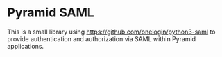 # Pyramid SAML

This is a small library using https://github.com/onelogin/python3-saml to provide authentication and authorization via SAML within Pyramid applications.